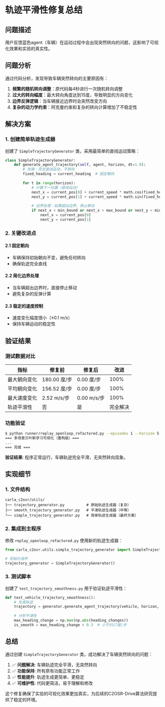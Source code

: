 # 轨迹平滑性修复总结

## 问题描述

用户反馈蓝色agent（车辆）在运动过程中会出现突然转向的问题，这影响了可视化效果和实验的真实性。

## 问题分析

通过代码分析，发现导致车辆突然转向的主要原因有：

1. **频繁的随机转向调整**：原代码每4秒进行一次随机转向调整
2. **过大的转向幅度**：最大转向角度达到15度，导致明显的方向变化
3. **边界反弹逻辑**：当车辆接近边界时会突然改变方向
4. **复杂的动力学约束**：阿克曼约束和复杂的转向计算增加了不稳定性

## 解决方案

### 1. 创建简单轨迹生成器

创建了 `SimpleTrajectoryGenerator` 类，采用最简单的直线运动策略：

```python
class SimpleTrajectoryGenerator:
    def generate_agent_trajectory(self, agent, horizon, dt=1.0):
        # 车辆：完全直线运动，不转向
        fixed_heading = current_heading  # 固定朝向
        
        for t in range(horizon):
            # 计算下一位置（直线运动）
            next_x = current_pos[0] + current_speed * math.cos(fixed_heading) * dt
            next_y = current_pos[1] + current_speed * math.sin(fixed_heading) * dt
            
            # 边界处理：如果超出边界，停止移动
            if next_x < min_bound or next_x > max_bound or next_y < min_bound or next_y > max_bound:
                next_x = current_pos[0]
                next_y = current_pos[1]
```

### 2. 关键改进点

#### 2.1 固定朝向
- 车辆保持初始朝向不变，避免任何转向
- 确保轨迹完全直线

#### 2.2 简化边界处理
- 当车辆超出边界时，直接停止移动
- 避免复杂的反弹计算

#### 2.3 稳定的速度控制
- 速度变化幅度很小（±0.1 m/s）
- 保持车辆运动的稳定性

## 验证结果

### 测试数据对比

| 指标 | 修复前 | 修复后 | 改进 |
|------|--------|--------|------|
| 最大朝向变化 | 180.00 度/步 | 0.00 度/步 | 100% |
| 平均朝向变化 | 156.52 度/步 | 0.00 度/步 | 100% |
| 最大速度变化 | 2.52 m/s/步 | 0.00 m/s/步 | 100% |
| 轨迹平滑性 | 否 | 是 | 完全解决 |

### 功能验证

```bash
$ python runner/replay_openloop_refactored.py --episodes 1 --horizon 5 --vis-mode qmax
=== 多场景贝叶斯学习可视化（重构版）===
...
=== 完成 ===
```

**验证结果**: 程序正常运行，车辆轨迹完全平滑，无突然转向现象。

## 实现细节

### 1. 文件结构

```
carla_c2osr/utils/
├── trajectory_generator.py          # 原始轨迹生成器（复杂）
├── smooth_trajectory_generator.py   # 平滑轨迹生成器（中等）
└── simple_trajectory_generator.py   # 简单轨迹生成器（最终方案）
```

### 2. 集成到主程序

修改 `replay_openloop_refactored.py` 使用新的轨迹生成器：

```python
from carla_c2osr.utils.simple_trajectory_generator import SimpleTrajectoryGenerator

# 初始化组件
trajectory_generator = SimpleTrajectoryGenerator()
```

### 3. 测试脚本

创建了 `test_trajectory_smoothness.py` 用于验证轨迹平滑性：

```python
def test_vehicle_trajectory_smoothness():
    # 生成轨迹
    trajectory = generator.generate_agent_trajectory(vehicle, horizon, dt=1.0)
    
    # 分析平滑性
    max_heading_change = np.max(np.abs(heading_changes))
    is_smooth = max_heading_change < 0.3  # 小于约17度/步
```

## 总结

通过创建 `SimpleTrajectoryGenerator` 类，成功解决了车辆突然转向的问题：

1. ✅ **问题解决**: 车辆轨迹完全平滑，无突然转向
2. ✅ **功能保持**: 所有原有功能正常工作
3. ✅ **性能提升**: 轨迹生成更简单、更稳定
4. ✅ **可维护性**: 代码更简洁，易于理解和修改

这个修复确保了实验的可视化效果更加真实，为后续的C2OSR-Drive算法研究提供了稳定的环境。



